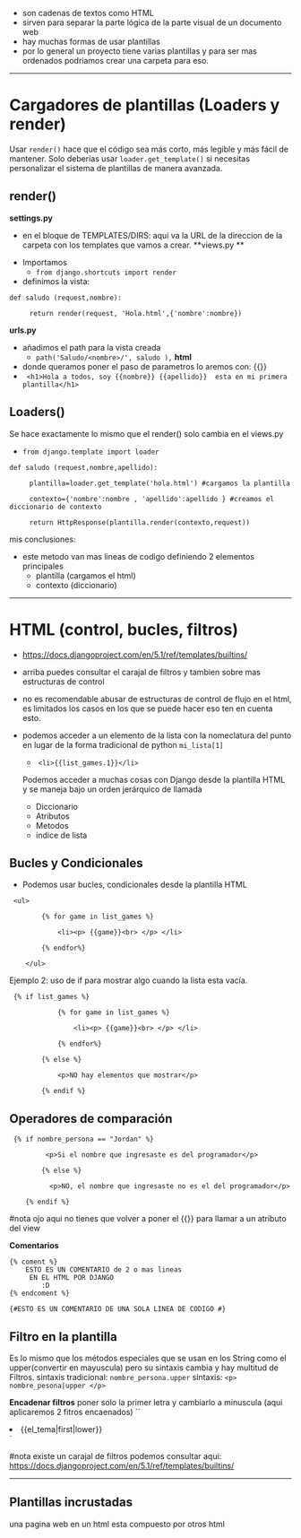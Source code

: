 
- son cadenas de textos como HTML
- sirven para separar la parte lógica de la parte visual de un documento web
- hay muchas formas de usar plantillas
- por lo general un proyecto tiene varias plantillas y para ser mas ordenados podriamos crear una carpeta para eso. 

---

# Cargadores de plantillas (Loaders y render)

Usar `render()` hace que el código sea más corto, más legible y más fácil de mantener. Solo deberías usar `loader.get_template()` si necesitas personalizar el sistema de plantillas de manera avanzada.

## render()

**settings.py**
- en el bloque de TEMPLATES/DIRS: aqui va la URL de la direccion de la carpeta con los templates que vamos a crear.
**views.py **
* Importamos
	* `from django.shortcuts import render`
* definimos la vista:
```
def saludo (request,nombre):

     return render(request, 'Hola.html',{'nombre':nombre})
```
**urls.py**
- añadimos el path para la vista creada 
	- `path('Saludo/<nombre>/', saludo ),`
**html**
- donde queramos poner  el paso de parametros lo aremos con: {{}}
- ` <h1>Hola a todos, soy {{nombre}} {{apellido}}  esta en mi primera plantilla</h1>`

## Loaders()

Se hace exactamente lo mismo que el render() solo cambia en el views.py 

- ``from django.template import loader``

```
def saludo (request,nombre,apellido):

     plantilla=loader.get_template('hola.html') #cargamos la plantilla

     contexto={'nombre':nombre , 'apellido':apellido } #creamos el diccionario de contexto

     return HttpResponse(plantilla.render(contexto,request))
```

mis conclusiones:
- este metodo van mas lineas de codigo definiendo 2 elementos principales 
	- plantilla (cargamos el html)
	- contexto (diccionario)

----
# HTML (control, bucles, filtros)
- https://docs.djangoproject.com/en/5.1/ref/templates/builtins/
- arriba puedes consultar el carajal de filtros y tambien sobre mas estructuras de control
- no es recomendable abusar de estructuras de control de flujo en el html, es limitados los casos en los que se puede hacer eso ten en cuenta esto.
- podemos acceder a un elemento de la lista con la nomeclatura del punto en lugar de la forma tradicional de python ``mi_lista[1]`` 
	-  ``<li>{{list_games.1}}</li>``
	
	Podemos acceder a muchas cosas con Django desde la plantilla HTML y se maneja bajo un orden jerárquico de llamada 
	- Diccionario
	- Atributos
	- Metodos
	- indice de lista


## **Bucles y Condicionales**
- Podemos usar bucles, condicionales desde la plantilla HTML 
```
 <ul>

        {% for game in list_games %}

            <li><p> {{game}}<br> </p> </li>

        {% endfor%}

    </ul>

```
Ejemplo 2: uso de if para mostrar algo cuando la lista esta vacía. 

```
 {% if list_games %}

            {% for game in list_games %}

                <li><p> {{game}}<br> </p> </li>

            {% endfor%}

        {% else %}

            <p>NO hay elementos que mostrar</p>

        {% endif %}
```

## **Operadores de comparación**

```
 {% if nombre_persona == "Jordan" %} 

         <p>Si el nombre que ingresaste es del programador</p>

        {% else %}

          <p>NO, el nombre que ingresaste no es el del programador</p>

    {% endif %}
```

#nota ojo aqui no tienes que volver a poner el {{}} para llamar a un atributo del view 

**Comentarios**
```
{% coment %}
	ESTO ES UN COMENTARIO de 2 o mas lineas 
	 EN EL HTML POR DJANGO
		:D
{% endcoment %}

{#ESTO ES UN COMENTARIO DE UNA SOLA LINEA DE CODIGO #}

```

## Filtro en la plantilla

Es lo mismo que los métodos especiales que se usan en los String  como el upper(convertir en mayuscula) pero su sintaxis cambia y hay multitud de Filtros.
sintaxis tradicional: `nombre_persona.upper`
sintaxis: `<p>  nombre_pesona|upper </p> `

**Encadenar filtros**
poner solo la primer letra y cambiarlo a minuscula (aqui aplicaremos 2 fitros encaenados)
``<li>{{el_tema|first|lower}} </li>`

#nota existe un carajal de filtros podemos consultar aqui: https://docs.djangoproject.com/en/5.1/ref/templates/builtins/


---
## Plantillas incrustadas 

una pagina web en un html esta compuesto por otros html 


